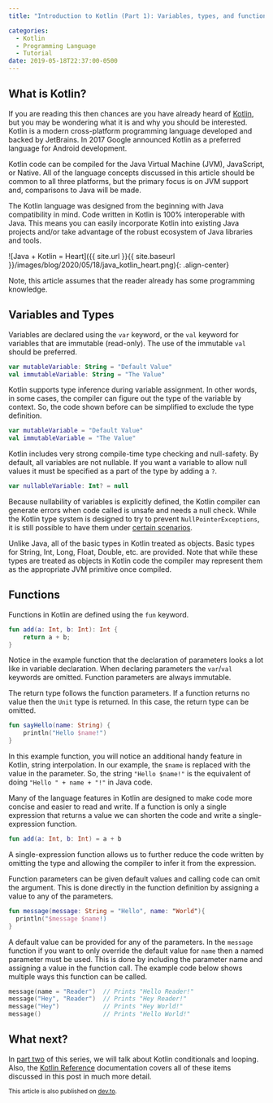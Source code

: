 ```yaml
---
title: "Introduction to Kotlin (Part 1): Variables, types, and functions"

categories:
  - Kotlin
  - Programming Language
  - Tutorial
date: 2019-05-18T22:37:00-0500
---
```


## What is Kotlin?

If you are reading this then chances are you have already heard of [Kotlin](https://kotlinlang.org), but you may be 
wondering what it is and why you should be interested. Kotlin is a modern cross-platform programming language developed 
and backed by JetBrains. In 2017 Google announced Kotlin as a preferred language for Android development.

Kotlin code can be compiled for the Java Virtual Machine (JVM), JavaScript, or Native. All of the language concepts 
discussed in this article should be common to all three platforms, but the primary focus is on JVM support and, 
comparisons to Java will be made. 

The Kotlin language was designed from the beginning with Java compatibility in mind. Code written in Kotlin is 100% 
interoperable with Java. This means you can easily incorporate Kotlin into existing Java projects and/or take advantage 
of the robust ecosystem of Java libraries and tools.

![Java + Kotlin = Heart]({{ site.url }}{{ site.baseurl }}/images/blog/2020/05/18/java_kotlin_heart.png){: .align-center}

Note, this article assumes that the reader already has some programming knowledge.

## Variables and Types

Variables are declared using the `var` keyword, or the `val` keyword for variables that are immutable (read-only). The 
use of the immutable `val` should be preferred.

```kotlin
var mutableVariable: String = "Default Value"
val immutableVariable: String = "The Value"
```

Kotlin supports type inference during variable assignment. In other words, in some cases, the compiler can figure out 
the type of the variable by context. So, the code shown before can be simplified to exclude the type definition.

```kotlin
var mutableVariable = "Default Value"
val immutableVariable = "The Value"
```

Kotlin includes very strong compile-time type checking and null-safety. By default, all variables are not nullable. If 
you want a variable to allow null values it must be specified as a part of the type by adding a `?`.

```kotlin
var nullableVariable: Int? = null
```

Because nullability of variables is explicitly defined, the Kotlin compiler can generate errors when code called is 
unsafe and needs a null check. While the Kotlin type system is designed to try to prevent `NullPointerExceptions`, it
is still possible to have them under [certain scenarios](https://kotlinlang.org/docs/reference/null-safety.html).

Unlike Java, all of the basic types in Kotlin treated as objects. Basic types for String, Int, Long, Float, Double, 
etc. are provided. Note that while these types are treated as objects in Kotlin code the compiler may represent them 
as the appropriate JVM primitive once compiled.

## Functions

Functions in Kotlin are defined using the `fun` keyword.

```kotlin
fun add(a: Int, b: Int): Int {
    return a + b;
}
```

Notice in the example function that the declaration of parameters looks a lot like in variable declaration. When 
declaring parameters the `var`/`val` keywords are omitted. Function parameters are always immutable.

The return type follows the function parameters. If a function returns no value then the `Unit` type is returned. In 
this case, the return type can be omitted.

```kotlin
fun sayHello(name: String) {
    println("Hello $name!")
}
```

In this example function, you will notice an additional handy feature in Kotlin, string interpolation. In our example, 
the `$name` is replaced with the value in the parameter. So, the string `"Hello $name!"` is the equivalent  of doing 
`"Hello " + name + "!"` in Java code.

Many of the language features in Kotlin are designed to make code more concise and easier to read and write. If a 
function is only a single expression that returns a value we can shorten the code and write a single-expression function.

```kotlin
fun add(a: Int, b: Int) = a + b
```

A single-expression function allows us to further reduce the code written by omitting the type and allowing the 
compiler to infer it from the expression.

Function parameters can be given default values and calling code can omit the argument. This is done directly in the 
function definition by assigning a value to any of the parameters.

```kotlin
fun message(message: String = "Hello", name: "World"){
  println("$message $name!)
}
```

A default value can be provided for any of the parameters. In the `message` function if you want to only override the 
default value for `name` then a named parameter must be used. This is done by including the parameter name and assigning 
a value in the function call. The example code below shows multiple ways this function can be called.

```kotlin
message(name = "Reader")  // Prints "Hello Reader!"
message("Hey", "Reader")  // Prints "Hey Reader!"
message("Hey")            // Prints "Hey World!"
message()                 // Prints "Hello World!"
```

## What next?

In <a href="{{ site.url }}/posts/kotlin-part2-conditionals-loops">part two</a> of this series, we will talk about Kotlin conditionals and looping.
Also, the <a href="https://kotlinlang.org/docs/reference">Kotlin Reference</a> documentation covers all of these items
discussed in this post in much more detail.

<small>This article is also published on <a href="https://dev.to/mkbaldwin/introduction-to-kotlin-part-1-variables-types-and-functions-193k">dev.to</a>.</small>
